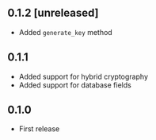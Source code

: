 ## 0.1.2 [unreleased]

- Added `generate_key` method

## 0.1.1

- Added support for hybrid cryptography
- Added support for database fields

## 0.1.0

- First release
